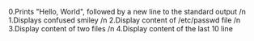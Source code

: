 0.Prints "Hello, World", followed by a new line to the standard output /n
1.Displays confused smiley /n
2.Display content of /etc/passwd file /n
3.Display content of two files /n
4.Display content of the last 10 line 
